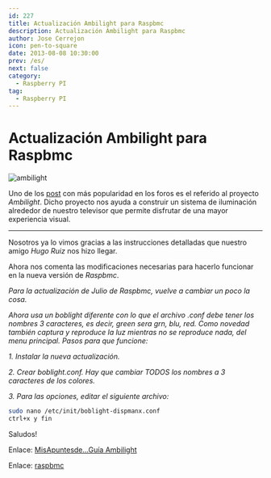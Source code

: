 ```yaml
---
id: 227
title: Actualización Ambilight para Raspbmc
description: Actualización Ambilight para Raspbmc
author: Jose Cerrejon
icon: pen-to-square
date: 2013-08-08 10:30:00
prev: /es/
next: false
category:
  - Raspberry PI
tag:
  - Raspberry PI
---
```


# Actualización Ambilight para Raspbmc

![ambilight](/images/ambilight.jpg)

Uno de los [post](http://www.raspberrypi.org/phpBB3/viewtopic.php?f=76&t=40064) con más popularidad en los foros es el referido al proyecto *Ambilight*. Dicho proyecto nos ayuda a construir un sistema de iluminación alrededor de nuestro televisor que permite disfrutar de una mayor experiencia visual.

- - -
Nosotros ya lo vimos gracias a las instrucciones detalladas que nuestro amigo *Hugo Ruiz* nos hizo llegar.

Ahora nos comenta las modificaciones necesarias para hacerlo funcionar en la nueva versión de *Raspbmc*.

*Para la actualización de Julio de Raspbmc, vuelve a cambiar un poco la cosa.*
 
*Ahora usa un boblight diferente con lo que el archivo .conf debe tener los nombres 3 caracteres, es decir, green sera grn, blu, red. Como novedad también captura y reproduce la luz mientras no se reproduce nada, del menu principal. Pasos para que funcione:*

*1. Instalar la nueva actualización.*

*2. Crear boblight.conf. Hay que cambiar TODOS los nombres a 3 caracteres de los colores.*

*3. Para las opciones, editar el siguiente archivo:*

```bash
sudo nano /etc/init/boblight-dispmanx.conf
ctrl+x y fin
```

Saludos!

Enlace: [MisApuntesde...Guía Ambilight](/post.php?id=183)

Enlace: [raspbmc](http://www.raspbmc.com)

